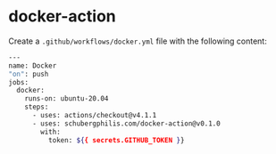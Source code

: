 # docker-action

Create a `.github/workflows/docker.yml` file with the following content:

```bash
---
name: Docker
"on": push
jobs:
  docker:
    runs-on: ubuntu-20.04
    steps:
      - uses: actions/checkout@v4.1.1
      - uses: schubergphilis.com/docker-action@v0.1.0
        with:
          token: ${{ secrets.GITHUB_TOKEN }}
```
